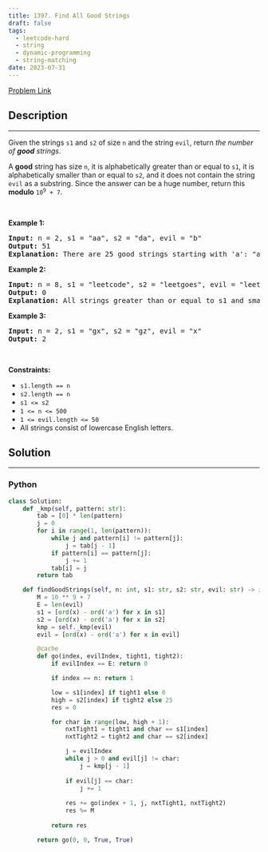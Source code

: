 ```yaml
---
title: 1397. Find All Good Strings
draft: false
tags: 
  - leetcode-hard
  - string
  - dynamic-programming
  - string-matching
date: 2023-07-31
---
```


[Problem Link](https://leetcode.com/problems/find-all-good-strings/)

## Description

---
<p>Given the strings <code>s1</code> and <code>s2</code> of size <code>n</code> and the string <code>evil</code>, return <em>the number of <strong>good</strong> strings</em>.</p>

<p>A <strong>good</strong> string has size <code>n</code>, it is alphabetically greater than or equal to <code>s1</code>, it is alphabetically smaller than or equal to <code>s2</code>, and it does not contain the string <code>evil</code> as a substring. Since the answer can be a huge number, return this <strong>modulo</strong> <code>10<sup>9</sup> + 7</code>.</p>

<p>&nbsp;</p>
<p><strong class="example">Example 1:</strong></p>

<pre>
<strong>Input:</strong> n = 2, s1 = &quot;aa&quot;, s2 = &quot;da&quot;, evil = &quot;b&quot;
<strong>Output:</strong> 51 
<strong>Explanation:</strong> There are 25 good strings starting with &#39;a&#39;: &quot;aa&quot;,&quot;ac&quot;,&quot;ad&quot;,...,&quot;az&quot;. Then there are 25 good strings starting with &#39;c&#39;: &quot;ca&quot;,&quot;cc&quot;,&quot;cd&quot;,...,&quot;cz&quot; and finally there is one good string starting with &#39;d&#39;: &quot;da&quot;.&nbsp;
</pre>

<p><strong class="example">Example 2:</strong></p>

<pre>
<strong>Input:</strong> n = 8, s1 = &quot;leetcode&quot;, s2 = &quot;leetgoes&quot;, evil = &quot;leet&quot;
<strong>Output:</strong> 0 
<strong>Explanation:</strong> All strings greater than or equal to s1 and smaller than or equal to s2 start with the prefix &quot;leet&quot;, therefore, there is not any good string.
</pre>

<p><strong class="example">Example 3:</strong></p>

<pre>
<strong>Input:</strong> n = 2, s1 = &quot;gx&quot;, s2 = &quot;gz&quot;, evil = &quot;x&quot;
<strong>Output:</strong> 2
</pre>

<p>&nbsp;</p>
<p><strong>Constraints:</strong></p>

<ul>
	<li><code>s1.length == n</code></li>
	<li><code>s2.length == n</code></li>
	<li><code>s1 &lt;= s2</code></li>
	<li><code>1 &lt;= n &lt;= 500</code></li>
	<li><code>1 &lt;= evil.length &lt;= 50</code></li>
	<li>All strings consist of lowercase English letters.</li>
</ul>


## Solution

---
### Python
``` py title='find-all-good-strings'
class Solution:
    def _kmp(self, pattern: str):
        tab = [0] * len(pattern)
        j = 0
        for i in range(1, len(pattern)):
            while j and pattern[i] != pattern[j]:
                j = tab[j - 1]
            if pattern[i] == pattern[j]:
                j += 1
            tab[i] = j
        return tab

    def findGoodStrings(self, n: int, s1: str, s2: str, evil: str) -> int:
        M = 10 ** 9 + 7
        E = len(evil)
        s1 = [ord(x) - ord('a') for x in s1]
        s2 = [ord(x) - ord('a') for x in s2]
        kmp = self._kmp(evil)
        evil = [ord(x) - ord('a') for x in evil]

        @cache
        def go(index, evilIndex, tight1, tight2):
            if evilIndex == E: return 0

            if index == n: return 1

            low = s1[index] if tight1 else 0
            high = s2[index] if tight2 else 25
            res = 0

            for char in range(low, high + 1):
                nxtTight1 = tight1 and char == s1[index]
                nxtTight2 = tight2 and char == s2[index]

                j = evilIndex
                while j > 0 and evil[j] != char:
                    j = kmp[j - 1]
                
                if evil[j] == char:
                    j += 1
                
                res += go(index + 1, j, nxtTight1, nxtTight2)
                res %= M
            
            return res

        return go(0, 0, True, True)
```

